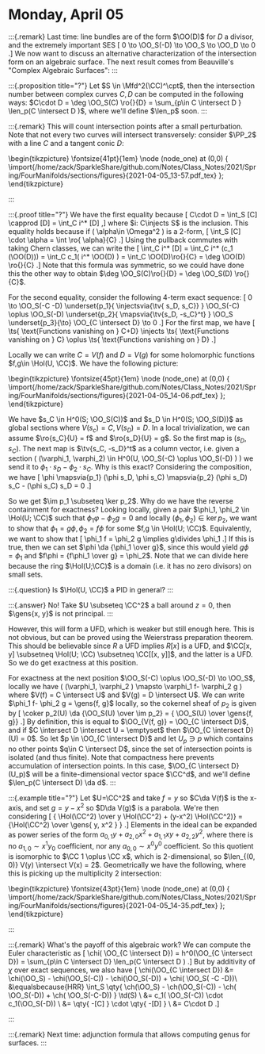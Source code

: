 # Monday, April 05


:::{.remark}
Last time: line bundles are of the form $\OO(D)$ for $D$ a divisor, and the extremely important SES
\[
0 \to \OO_S(-D) \to \OO_S \to \OO_D \to 0
.\]
We now want to discuss an alternative characterization of the intersection form on an algebraic surface.
The next result comes from Beauville's "Complex Algebraic Surfaces":
:::

:::{.proposition title="?"}
Let $S \in \Mfd^2(\CC)^\cpt$, then the intersection number between complex curves $C, D$ can be computed in the following ways:
$C\cdot D = \deg \OO_S(C) \ro{}{D} = \sum_{p\in C \intersect D } \len_p(C \intersect D )$, where we'll define $\len_p$ soon.
:::

:::{.remark}
This will count intersection points after a small perturbation.
Note that not every two curves will intersect transversely: consider $\PP_2$ with a line $C$ and a tangent conic $D$:

\begin{tikzpicture}
\fontsize{41pt}{1em} 
\node (node_one) at (0,0) { \import{/home/zack/SparkleShare/github.com/Notes/Class_Notes/2021/Spring/FourManifolds/sections/figures}{2021-04-05_13-57.pdf_tex} };
\end{tikzpicture}

:::

:::{.proof title="?"}
We have the first equality because
\[
C\cdot D = \int_S [C] \capprod [D] = \int_C i^* [D]
,\]
where $i: C\injects S$ is the inclusion.
This equality holds because if \( \alpha\in \Omega^2 \) is a 2-form, 
\[
\int_S [C] \cdot \alpha = \int \ro{ \alpha}{C}
.\]
Using the pullback commutes with taking Chern classes, we can write the 
\[
\int_C i^* [D] = \int_C i^* (c_1 (\OO(D))) = \int_C c_1( i^* \OO(D) ) = \int_C \OO(D)\ro{}{C} = \deg \OO(D) \ro{}{C}
.\]
Note that this formula was symmetric, so we could have done this the other way to obtain $\deg \OO_S(C)\ro{}{D} = \deg \OO_S(D) \ro{}{C}$.

For the second equality, consider the following 4-term exact sequence: 
\[
0 \to \OO_S(-C -D) 
\underset{p_1}{ \injectsvia{\tv{ s_D, s_C}} } \OO_S(-C) \oplus \OO_S(-D) 
\underset{p_2}{ \mapsvia{\tv{s_D, -s_C}^t} } \OO_S 
\underset{p_3}{\to} \OO_{C \intersect D} 
\to 0
.\]
For the first map, we have
\[
\ts{ \text{Functions vanishing on } C+D} \injects
\ts{ \text{Functions vanishing on } C}
\oplus
\ts{ \text{Functions vanishing on } D}
.\]

Locally we can write $C = V(f)$ and $D = V(g)$ for some holomorphic functions $f,g\in \Hol(U, \CC)$.
We have the following picture:

\begin{tikzpicture}
\fontsize{45pt}{1em} 
\node (node_one) at (0,0) { \import{/home/zack/SparkleShare/github.com/Notes/Class_Notes/2021/Spring/FourManifolds/sections/figures}{2021-04-05_14-06.pdf_tex} };
\end{tikzpicture}

We have $s_C \in H^0(S; \OO_S(C))$ and $s_D \in H^0(S; \OO_S(D))$ as global sections where $V(s_c) = C, V(s_D) = D$.
In a local trivialization, we can assume $\ro{s_C}{U} = f$ and $\ro{s_D}{U} = g$.
So the first map is $(s_D, s_C)$.
The next map is $\tv{s_C, -s_D}^t$ as a column vector, i.e. given a section \( (\varphi_1, \varphi_2) \in H^0(U, \OO_S(-C) \oplus \OO_S(-D) ) \) we send it to $\phi_1 \cdot s_D - \phi_2 \cdot s_C$.
Why is this exact?
Considering the composition, we have
\[
\phi \mapsvia{p_1}
(\phi s_D, \phi s_C)
\mapsvia{p_2}
(\phi s_D) s_C - (\phi s_C) s_D = 0
.\]

So we get $\im p_1 \subseteq \ker p_2$.
Why do we have the reverse containment for exactness?
Looking locally, given a pair $\phi_1, \phi_2 \in \Hol(U; \CC)$ such that $\phi_1 \varphi- \phi_2 g = 0$ and locally $(\phi_1, \phi_2) \in \ker p_2$, we want to show that $\phi_1 = g \phi, \phi_2 = f\phi$ for some $f,g \in \Hol(U; \CC)$.
Equivalently, we want to show that 
\[
\phi_1 f = \phi_2 g \implies g\divides \phi_1
.\]
If this is true, then we can set $\phi \da {\phi_1 \over g}$, since this would yield $g\phi = \phi_1$ and $f\phi = {f\phi_1 \over g} = \phi_2$.
Note that we can divide here because the ring $\Hol(U;\CC)$ is a domain (i.e. it has no zero divisors) on small sets.

:::{.question}
Is $\Hol(U, \CC)$ a PID in general?
:::

:::{.answer}
No! Take $U \subseteq \CC^2$ a ball around $z=0$, then $\gens{x, y}$ is not principal.
:::

However, this will form a UFD, which is weaker but still enough here.
This is not obvious, but can be proved using the Weierstrass preparation theorem.
This should be believable since $R$ a UFD implies $R[x]$ is a UFD, and $\CC[x, y] \subsetneq \Hol(U; \CC) \subsetneq \CC[[x, y]]$, and the latter is a UFD.
So we do get exactness at this position.

For exactness at the next position $\OO_S(-C) \oplus \OO_S(-D) \to \OO_S$, locally we have \( (\varphi_1, \varphi_2 ) \mapsto \varphi_1 f- \varphi_2 g \) where $V(f) = C \intersect U$ and $V(g) = D \intersect U$.
We can write $\phi_1 f- \phi_2 g = \gens{f, g}$ locally, so 
the cokernel sheaf of $p_2$ is given by 
\[
\coker p_2(U) \da {\OO_S(U) \over \im p_2} = { \OO_S(U) \over \gens{f, g}}
.\]
By definition, this is equal to $\OO_{V(f, g)} = \OO_{C \intersect D}$, and if $C \intersect D \intersect U = \emptyset$ then $\OO_{C \intersect D}(U) = 0$.
So let $p \in \OO_{C \intersect D}$ and let $U_p \ni p$ which contains no other points $q\in C \intersect D$, since the set of intersection points is isolated (and thus finite).
Note that compactness here prevents accumulation of intersection points.
In this case, $\OO_{C \intersect D}(U_p)$ will be a finite-dimensional vector space $\CC^d$, and we'll define $\len_p(C \intersect D) \da d$.
:::

:::{.example title="?"}
Let $U=\CC^2$ and take $f=y$ so $C\da V(f)$ is the x-axis, and set $g = y-x^2$ so $D\da V(g)$ is a parabola.
We're then considering 
\[ 
{ \Hol(\CC^2) \over y \Hol(\CC^2) + (y-x^2) \Hol(\CC^2)} = {\Hol(\CC^2) \over \gens{ y, x^2 }  }
.\]
Elements in the ideal can be expanded as power series of the form $a_{0,1}y + a_{2, 0}x^2 + a_{1, 1} xy + a_{2,2} y^2$, where there is no $a_{1, 0} \sim x^1 y_0$ coefficient, nor any $a_{0, 0} \sim x^0 y^0$ coefficient.
So this quotient is isomorphic to $\CC 1 \oplus \CC x$, which is 2-dimensional, so $\len_{(0, 0)} V(y) \intersect V(x) = 2$.
Geometrically we have the following, where this is picking up the multiplicity 2 intersection:

\begin{tikzpicture}
\fontsize{43pt}{1em} 
\node (node_one) at (0,0) { \import{/home/zack/SparkleShare/github.com/Notes/Class_Notes/2021/Spring/FourManifolds/sections/figures}{2021-04-05_14-35.pdf_tex} };
\end{tikzpicture}

:::


:::{.remark}
What's the payoff of this algebraic work?
We can compute the Euler characteristic as 
\[
\chi( \OO_{C \intersect D}) = h^0(\OO_{C \intersect D}) = \sum_{p\in C \intersect D} \len_p(C \intersect D )
.\]
But by additivity of $\chi$ over exact sequences, we also have
\[
\chi(\OO_{C \intersect D}) 
&= \chi(\OO_S) - \chi(\OO_S(-C)) - \chi(\OO_S(-D)) + \chi( \OO_S( -C -D))\\
&\equalsbecause{HRR}
\int_S \qty{ \ch(\OO_S) - \ch(\OO_S(-C)) - \ch( \OO_S(-D)) + \ch( \OO_S(-C-D)) } \td(S) \\
&= c_1( \OO_S(-C)) \cdot c_1(\OO_S(-D)) \\
&= \qty{ -[C] } \cdot \qty{ -[D] } \\
&= C\cdot D
.\]

:::

:::{.remark}
Next time: adjunction formula that allows computing genus for surfaces.
:::











